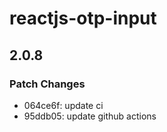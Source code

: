 # reactjs-otp-input

## 2.0.8

### Patch Changes

- 064ce6f: update ci
- 95ddb05: update github actions
